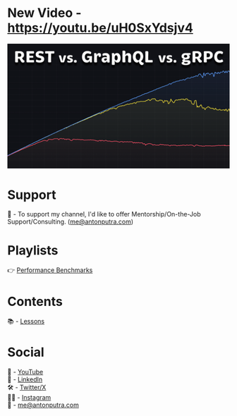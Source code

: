 # New Video - https://youtu.be/uH0SxYdsjv4

[<img src="assets/240.png?raw=true">](https://youtu.be/uH0SxYdsjv4)

# Support

🔴 - To support my channel, I'd like to offer Mentorship/On-the-Job Support/Consulting. (me@antonputra.com)

# Playlists

👉 [Performance Benchmarks](https://youtube.com/playlist?list=PLiMWaCMwGJXmcDLvMQeORJ-j_jayKaLVn&si=p-UOaVM_6_SFx52H)

# Contents

📚 - [Lessons](docs/contents.md)

# Social

🎥 - [YouTube](https://www.youtube.com/c/AntonPutra)  
💼 - [LinkedIn](https://www.linkedin.com/in/anton-putra)  
🛠️ - [Twitter/X](https://x.com/antonvputra)  
🙋‍♂️ - [Instagram](https://www.instagram.com/aputrabay)  
📨 - me@antonputra.com

